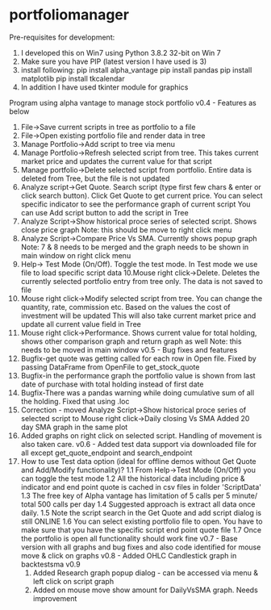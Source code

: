 # portfoliomanager
Pre-requisites for development:
1. I developed this on Win7 using Python 3.8.2 32-bit on Win 7
2. Make sure you have PIP (latest version I have used is 3)
3. install following:
    pip install alpha_vantage
    pip install pandas
    pip install matplotlib
    pip install tkcalendar
4. In addition I have used tkinter module for graphics

Program using alpha vantage to manage stock portfolio
v0.4 - Features as below
   1. File->Save current scripts in tree as portfolio  to a file
   2. File->Open existing portfolio file and render data in tree
   3. Manage Portfolio->Add script to tree via menu
   4. Manage Portfolio->Refresh selected script from tree. 
         This takes current market price and updates the current value for that script
   5. Manage portfolio->Delete selected script from portfolio. 
         Entire data is deleted from Tree, but the file is not updated
   6. Analyze script->Get Quote. Search script (type first few chars 
         & enter or click search button). Click Get Quote to get current price.
         You can select specific indicator to see the performance graph of current script
         You can use Add script button to add the script in Tree
   7. Analyze Script->Show historical proce series of selected script. Shows close price graph
         Note: this should be move to right click menu
   8. Analyze Script->Compare Price Vs SMA. Currently shows popup graph
         Note: 7 & 8 needs to be merged and the graph needs to be shown in main window on
                 right click menu
   9. Help-> Test Mode (On/Off). Toggle the test mode. In Test mode we use file to 
         load specific script data
   10.Mouse right click->Delete. Deletes the currently selected portfolio entry from tree only.
         The data is not saved to file
   11. Mouse right click->Modify selected script from tree. You can change the quantity,
         rate, commission etc. Based on the values the cost of investment will be updated
         This will also take current market price and update all current value field in Tree
   5. Mouse right click->Performance. Shows current value for total holding, shows other
         comparison graph and return graph as well
         Note: this needs to be moved in main window
v0.5 - Bug fixes and features
   1. Bugfix-get quote was getting called for each row in Open file. Fixed by passing DataFrame from OpenFile to get_stock_quote
   2. Bugfix-in the performance graph the portfolio value is shown from last date of purchase with total holding instead of first date
   3. Bugfix-There was a pandas warning while doing cumulative sum of all the holding. Fixed that using .loc
   5. Correction - moved  Analyze Script->Show historical proce series of selected script to Mouse right click->Daily closing Vs SMA
         Added 20 day SMA graph in the same plot
   6. Added graphs on right click on selected script. Handling of movement is also taken care.
v0.6 - Added test data support via downloaded file for all except get_quote_endpoint and search_endpoint
   1. How to use Test data option (ideal for offline demos without Get Quote and Add/Modify functionality)?
      1.1 From Help->Test Mode (On/Off) you can toggle the test mode
      1.2 All the historical data including price & indicator and end point quote is cached in csv files in folder 'ScriptData'
      1.3 The free key of Alpha vantage has limitation of 5 calls per 5 minute/ total 500 calls per day
      1.4 Suggested approach is extract all data once daily.
      1.5 Note the script search in the Get Quote and add script dialog is still ONLINE
      1.6 You can select existing portfolio file to open. You have to make sure that you have the specific script end point quote file
      1.7 Once the portfolio is open all functionality should work fine
 v0.7 - Base version with all graphs and bug fixes and also code identified for mouse move & click on graphs
 v0.8 - Added OHLC Candlestick graph in backtestsma
 v0.9
      1. Added Research graph popup dialog - can be accessed via menu & left click on script graph
      2. Added on mouse move show amount for DailyVsSMA graph. Needs improvement